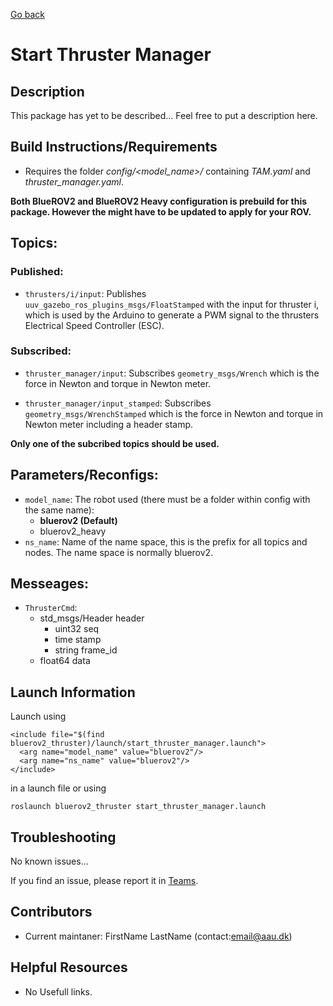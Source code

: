 [Go back](../README.md)

# Start Thruster Manager

## <b>Description</b>

This package has yet to be described... Feel free to put a description here.

## Build Instructions/Requirements

* Requires the folder *config/<model_name>/* containing *TAM.yaml* and *thruster_manager.yaml*. 

**Both BlueROV2 and BlueROV2 Heavy configuration is prebuild for this package. However the might have to be updated to apply for your ROV.**

## Topics:
### Published:

* `thrusters/i/input`: Publishes `uuv_gazebo_ros_plugins_msgs/FloatStamped` with the input for thruster i, which is used by the Arduino to generate a PWM signal to the thrusters Electrical Speed Controller (ESC).

### Subscribed:
* `thruster_manager/input`: Subscribes `geometry_msgs/Wrench` which is the force in Newton and torque in Newton meter.

* `thruster_manager/input_stamped`: Subscribes `geometry_msgs/WrenchStamped` which is the force in Newton and torque in Newton meter including a header stamp.

**Only one of the subcribed topics should be used.**

## Parameters/Reconfigs:
*  `model_name`: The robot used (there must be a folder within config with the same name):
    * **bluerov2 (Default)**
    * bluerov2_heavy
* `ns_name`: Name of the name space, this is the prefix for all topics and nodes. The name space is normally bluerov2.

## Messeages:
* `ThrusterCmd`:
    * std_msgs/Header header
        * uint32 seq
        * time stamp
        * string frame_id
    * float64 data


## Launch Information

Launch using

```
<include file="$(find bluerov2_thruster)/launch/start_thruster_manager.launch">
  <arg name="model_name" value="bluerov2"/>
  <arg name="ns_name" value="bluerov2"/>
</include>
```

in a launch file or using

`roslaunch bluerov2_thruster start_thruster_manager.launch`

## Troubleshooting

No known issues...

If you find an issue, please report it in [Teams](https://teams.microsoft.com/l/entity/com.microsoft.teamspace.tab.wiki/tab::ecd0a0ba-748e-489b-bd56-8f80b83c349d?context=%7B%22subEntityId%22%3A%22%7B%5C%22pageId%5C%22%3A3%2C%5C%22sectionId%5C%22%3A4%2C%5C%22origin%5C%22%3A2%7D%22%2C%22channelId%22%3A%2219%3A8cbc4f5808894fc3b13805af509db973%40thread.tacv2%22%7D&tenantId=f5dbba49-ce06-496f-ac3e-0cf14361d934).

## Contributors 

* Current maintaner: FirstName LastName (contact:email@aau.dk)

## Helpful Resources

* No Usefull links.<!-- http://www.google.com -->
